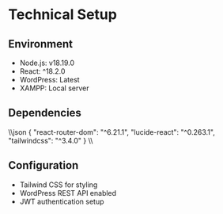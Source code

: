 ﻿# Technical Setup

## Environment
- Node.js: v18.19.0
- React: ^18.2.0
- WordPress: Latest
- XAMPP: Local server

## Dependencies
\\\json
{
 "react-router-dom": "^6.21.1",
 "lucide-react": "^0.263.1",
 "tailwindcss": "^3.4.0"
}
\\\

## Configuration
- Tailwind CSS for styling
- WordPress REST API enabled
- JWT authentication setup
